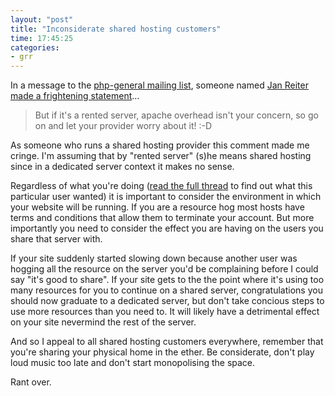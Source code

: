```yaml
---
layout: "post"
title: "Inconsiderate shared hosting customers"
time: 17:45:25
categories: 
- grr
---
```

In a message to the <a href="http://php.net/mailing-lists.php" title="PHP Mailing Lists">php-general mailing list</a>, someone named <a href="http://marc.info/?l=php-general&amp;m=118636019632615&amp;w=2" title="Let your provider worry about it!">Jan Reiter made a frightening statement</a>...
<blockquote>But if it's a rented server, apache overhead isn't your concern, so go on and let your provider worry about it! :-D</blockquote>
As someone who runs a shared hosting provider this comment made me cringe. I'm assuming that by "rented server" (s)he means shared hosting since in a dedicated server context it makes no sense.

Regardless of what you're doing (<a href="http://marc.info/?t=118629651400001&amp;r=1&amp;w=2" title="Problems with file_get_contents() and local PHP file">read the full thread</a> to find out what this particular user wanted) it is important to consider the environment in which your website will be running. If you are a resource hog most hosts have terms and conditions that allow them to terminate your account. But more importantly you need to consider the effect you are having on the users you share that server with.

If your site suddenly started slowing down because another user was hogging all the resource on the server you'd be complaining before I could say "it's good to share". If your site gets to the the point where it's using too many resources for you to continue on a shared server, congratulations you should now graduate to a dedicated server, but don't take concious steps to use more resources than you need to. It will likely have a detrimental effect on your site nevermind the rest of the server.

And so I appeal to all shared hosting customers everywhere, remember that you're sharing your physical home in the ether. Be considerate, don't play loud music too late and don't start monopolising the space.

Rant over.